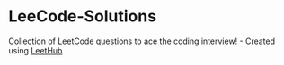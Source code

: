 # LeeCode-Solutions
Collection of LeetCode questions to ace the coding interview! - Created using [LeetHub](https://github.com/QasimWani/LeetHub)
